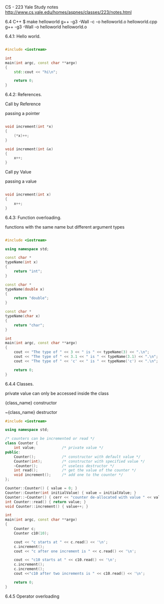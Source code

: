 CS - 223 Yale Study notes
http://www.cs.yale.edu/homes/aspnes/classes/223/notes.html

6.4 C++
$ make helloworld
g++  -g3 -Wall  -c -o helloworld.o helloworld.cpp
g++ -g3 -Wall -o helloworld helloworld.o


6.4.1: Hello world.

```cpp

#include <iostream>

int 
main(int argc, const char **argv)
{
    std::cout << "hi\n";

    return 0;
}

```

6.4.2: References.

Call by Reference

passing a pointer

```cpp

void increment(int *x)
{
    (*x)++;
}

void increment(int &x)
{
    x++;
}

```

Call py Value

passing a value
```cpp

void increment(int x)
{
    x++;
}

```

6.4.3: Function overloading.

functions with the same name but different argument types 

```cpp

#include <iostream>

using namespace std;

const char *
typeName(int x)
{
    return "int";
}

const char *
typeName(double x)
{
    return "double";
}

const char *
typeName(char x)
{
    return "char";
}

int
main(int argc, const char **argv)
{
    cout << "The type of " << 3 << " is " << typeName(3) << ".\n";
    cout << "The type of " << 3.1 << " is " << typeName(3.1) << ".\n";
    cout << "The type of " << 'c' << " is " << typeName('c') << ".\n";

    return 0;
}

```

6.4.4 Classes.

private value can only be accessed inside the class

{class_name} constructor

~{class_name} destructor

```cpp
#include <iostream>

using namespace std;

/* counters can be incremented or read */
class Counter {
    int value;            /* private value */
public:
    Counter();            /* constructor with default value */
    Counter(int);         /* constructor with specified value */
    ~Counter();           /* useless destructor */
    int read();           /* get the value of the counter */
    void increment();     /* add one to the counter */
};

Counter::Counter() { value = 0; }
Counter::Counter(int initialValue) { value = initialValue; }
Counter::~Counter() { cerr << "counter de-allocated with value " << value << '\n'; }
int Counter::read() { return value; }
void Counter::increment() { value++; }

int
main(int argc, const char **argv)
{
    Counter c;
    Counter c10(10);

    cout << "c starts at " << c.read() << '\n';
    c.increment();
    cout << "c after one increment is " << c.read() << '\n';

    cout << "c10 starts at " << c10.read() << '\n';
    c.increment();
    c.increment();
    cout <<"c10 after two increments is " << c10.read() << '\n';

    return 0;
}
```

6.4.5 Operator overloading

